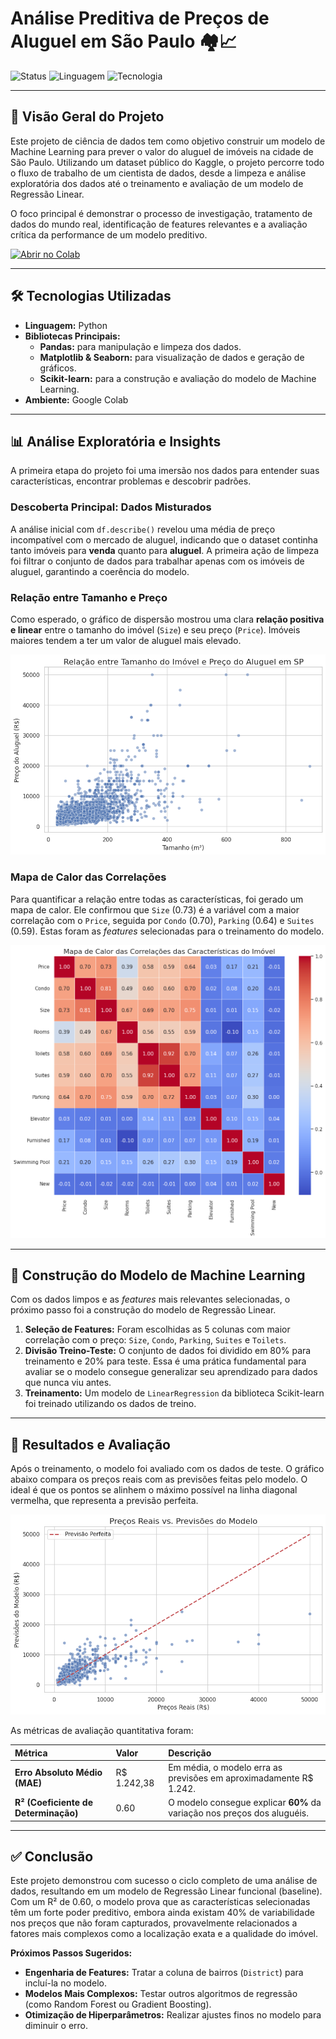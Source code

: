 # Análise Preditiva de Preços de Aluguel em São Paulo 🏘️📈

![Status](https://img.shields.io/badge/STATUS-CONCLUÍDO-green?style=for-the-badge)
![Linguagem](https://img.shields.io/badge/LINGUAGEM-PYTHON-yellow?style=for-the-badge)
![Tecnologia](https://img.shields.io/badge/TECNOLOGIA-SCIKIT--LEARN-blue?style=for-the-badge)

---

## 📜 Visão Geral do Projeto

Este projeto de ciência de dados tem como objetivo construir um modelo de Machine Learning para prever o valor do aluguel de imóveis na cidade de São Paulo. Utilizando um dataset público do Kaggle, o projeto percorre todo o fluxo de trabalho de um cientista de dados, desde a limpeza e análise exploratória dos dados até o treinamento e avaliação de um modelo de Regressão Linear.

O foco principal é demonstrar o processo de investigação, tratamento de dados do mundo real, identificação de features relevantes e a avaliação crítica da performance de um modelo preditivo.

[![Abrir no Colab](https://colab.research.google.com/assets/colab-badge.svg)](https://colab.research.google.com/drive/1swRLjGmYgA8u6JTn2hgvE1UpO8KD0nn2?usp=sharing)

---

## 🛠️ Tecnologias Utilizadas

* **Linguagem:** Python
* **Bibliotecas Principais:**
  - **Pandas:** para manipulação e limpeza dos dados.
  - **Matplotlib & Seaborn:** para visualização de dados e geração de gráficos.
  - **Scikit-learn:** para a construção e avaliação do modelo de Machine Learning.
* **Ambiente:** Google Colab

---

## 📊 Análise Exploratória e Insights

A primeira etapa do projeto foi uma imersão nos dados para entender suas características, encontrar problemas e descobrir padrões.

### Descoberta Principal: Dados Misturados
A análise inicial com `df.describe()` revelou uma média de preço incompatível com o mercado de aluguel, indicando que o dataset continha tanto imóveis para **venda** quanto para **aluguel**. A primeira ação de limpeza foi filtrar o conjunto de dados para trabalhar apenas com os imóveis de aluguel, garantindo a coerência do modelo.

### Relação entre Tamanho e Preço
Como esperado, o gráfico de dispersão mostrou uma clara **relação positiva e linear** entre o tamanho do imóvel (`Size`) e seu preço (`Price`). Imóveis maiores tendem a ter um valor de aluguel mais elevado.

![Gráfico de Dispersão: Tamanho vs Preço](img/grafico_dispersao.png)

### Mapa de Calor das Correlações
Para quantificar a relação entre todas as características, foi gerado um mapa de calor. Ele confirmou que `Size` (0.73) é a variável com a maior correlação com o `Price`, seguida por `Condo` (0.70), `Parking` (0.64) e `Suites` (0.59). Estas foram as *features* selecionadas para o treinamento do modelo.

![Mapa de Calor das Correlações](img/mapa_calor.png)

---

## 🤖 Construção do Modelo de Machine Learning

Com os dados limpos e as *features* mais relevantes selecionadas, o próximo passo foi a construção do modelo de Regressão Linear.

1.  **Seleção de Features:** Foram escolhidas as 5 colunas com maior correlação com o preço: `Size`, `Condo`, `Parking`, `Suites` e `Toilets`.
2.  **Divisão Treino-Teste:** O conjunto de dados foi dividido em 80% para treinamento e 20% para teste. Essa é uma prática fundamental para avaliar se o modelo consegue generalizar seu aprendizado para dados que nunca viu antes.
3.  **Treinamento:** Um modelo de `LinearRegression` da biblioteca Scikit-learn foi treinado utilizando os dados de treino.

---

## 🎯 Resultados e Avaliação

Após o treinamento, o modelo foi avaliado com os dados de teste. O gráfico abaixo compara os preços reais com as previsões feitas pelo modelo. O ideal é que os pontos se alinhem o máximo possível na linha diagonal vermelha, que representa a previsão perfeita.

![Gráfico de Avaliação: Real vs. Previsto](img/grafico_avaliacao.png)

As métricas de avaliação quantitativa foram:

| Métrica | Valor | Descrição |
| :--- | :--- | :--- |
| **Erro Absoluto Médio (MAE)** | R$ 1.242,38 | Em média, o modelo erra as previsões em aproximadamente R$ 1.242. |
| **R² (Coeficiente de Determinação)** | 0.60 | O modelo consegue explicar **60%** da variação nos preços dos aluguéis. |

---

## ✅ Conclusão

Este projeto demonstrou com sucesso o ciclo completo de uma análise de dados, resultando em um modelo de Regressão Linear funcional (baseline). Com um R² de 0.60, o modelo prova que as características selecionadas têm um forte poder preditivo, embora ainda existam 40% de variabilidade nos preços que não foram capturados, provavelmente relacionados a fatores mais complexos como a localização exata e a qualidade do imóvel.

**Próximos Passos Sugeridos:**
* **Engenharia de Features:** Tratar a coluna de bairros (`District`) para incluí-la no modelo.
* **Modelos Mais Complexos:** Testar outros algoritmos de regressão (como Random Forest ou Gradient Boosting).
* **Otimização de Hiperparâmetros:** Realizar ajustes finos no modelo para diminuir o erro.
